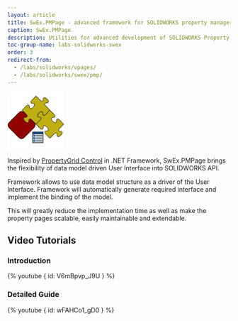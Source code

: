 ```yaml
---
layout: article
title: SwEx.PMPage - advanced framework for SOLIDWORKS property manager pages
caption: SwEx.PMPage
description: Utilities for advanced development of SOLIDWORKS Property Manager Pages which enables data driven development with data binding
toc-group-name: labs-solidworks-swex
order: 3
redirect-from:
  - /labs/solidworks/vpages/
  - /labs/solidworks/swex/pmp/
---
```

![SwEx.PMPage framework for SOLIDWORKS](logo.png)

Inspired by [PropertyGrid Control](https://msdn.microsoft.com/en-us/library/aa302326.aspx) in .NET Framework, SwEx.PMPage brings the flexibility of data model driven User Interface into SOLIDWORKS API.

Framework allows to use data model structure as a driver of the User Interface. Framework will automatically generate required interface and implement the binding of the model.

This will greatly reduce the implementation time as well as make the property pages scalable, easily maintainable and extendable.

## Video Tutorials

### Introduction

{% youtube { id: V6mBpvp_J9U } %}

### Detailed Guide

{% youtube { id: wFAHCo1_gD0 } %}